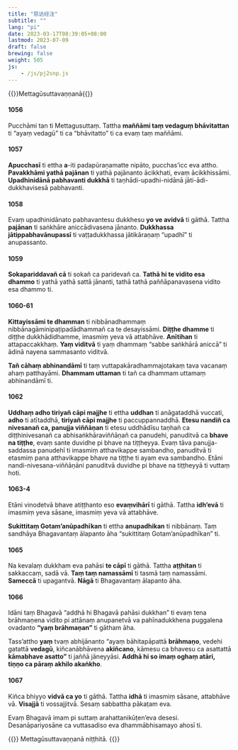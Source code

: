 ```yaml
---
title: "慈达经注"
subtitle: ""
lang: "pi"
date: 2023-03-17T08:39:05+08:00
lastmod: 2023-07-09
draft: false
brewing: false
weight: 505
js:
    - /js/pj2snp.js
---
```


{{<subtitle>}}Mettagūsuttavaṇṇanā{{</subtitle>}}

#### 1056

Pucchāmi tan ti Mettagusuttaṃ. Tattha **maññāmi taṃ vedaguṃ bhāvitattan** ti “ayaṃ vedagū” ti ca “bhāvitatto” ti ca evaṃ taṃ maññāmi.

#### 1057

**Apucchasī** ti ettha **a**-iti padapūraṇamatte nipāto, pucchas’icc eva attho. **Pavakkhāmi yathā pajānan** ti yathā pajānanto ācikkhati, evaṃ ācikkhissāmi. **Upadhinidānā pabhavanti dukkhā** ti taṇhādi-upadhi-nidānā jāti-ādi-dukkhavisesā pabhavanti.

#### 1058

Evaṃ upadhinidānato pabhavantesu dukkhesu **yo ve avidvā** ti gāthā. Tattha **pajānan** ti saṅkhāre aniccādivasena jānanto. **Dukkhassa jātippabhavānupassī** ti vaṭṭadukkhassa jātikāraṇaṃ “upadhī” ti anupassanto.

#### 1059

**Sokapariddavañ cā** ti sokañ ca paridevañ ca. **Tathā hi te vidito esa dhammo** ti yathā yathā sattā jānanti, tathā tathā paññāpanavasena vidito esa dhammo ti.

#### 1060-61

**Kittayissāmi te dhamman** ti nibbānadhammaṃ nibbānagāminipaṭipadādhammañ ca te desayissāmi. **Diṭṭhe dhamme** ti diṭṭhe dukkhādidhamme, imasmiṃ yeva vā attabhāve. **Anītihan** ti attapaccakkhaṃ. **Yaṃ viditvā** ti yaṃ dhammaṃ “sabbe saṅkhārā aniccā” ti ādinā nayena sammasanto viditvā.

**Tañ cāhaṃ abhinandāmī** ti taṃ vuttapakāradhammajotakaṃ tava vacanaṃ ahaṃ patthayāmi. **Dhammam uttaman** ti tañ ca dhammam uttamaṃ abhinandāmī ti.

#### 1062

**Uddhaṃ adho tiriyañ cāpi majjhe** ti ettha **uddhan** ti anāgataddhā vuccati, **adho** ti atītaddhā, **tiriyañ cāpi majjhe** ti paccuppannaddhā. **Etesu nandiñ ca nivesanañ ca, panujja viññāṇan** ti etesu uddhādīsu taṇhañ ca diṭṭhinivesanañ ca abhisaṅkhāraviññāṇañ ca panudehi, panuditvā ca **bhave na tiṭṭhe**, evaṃ sante duvidhe pi bhave na tiṭṭheyya. Evaṃ tāva panujja-saddassa panudehī ti imasmiṃ atthavikappe sambandho, panuditvā ti etasmiṃ pana atthavikappe bhave na tiṭṭhe ti ayam eva sambandho. Etāni nandi-nivesana-viññāṇāni panuditvā duvidhe pi bhave na tiṭṭheyyā ti vuttaṃ hoti.

#### 1063-4

Etāni vinodetvā bhave atiṭṭhanto eso **evaṃvihārī** ti gāthā. Tattha **idh’evā** ti imasmiṃ yeva sāsane, imasmiṃ yeva vā attabhāve.

**Sukittitaṃ Gotam’anūpadhīkan** ti ettha **anupadhikan** ti nibbānaṃ. Taṃ sandhāya Bhagavantaṃ ālapanto āha “sukittitaṃ Gotam’anūpadhīkan” ti.

#### 1065

Na kevalaṃ dukkham eva pahāsi **te cāpī** ti gāthā. Tattha **aṭṭhitan** ti sakkaccaṃ, sadā vā. **Taṃ taṃ namassāmī** ti tasmā taṃ namassāmi. **Sameccā** ti upagantvā. **Nāgā** ti Bhagavantaṃ ālapanto āha.

#### 1066

Idāni taṃ Bhagavā “addhā hi Bhagavā pahāsi dukkhan” ti evaṃ tena brāhmaṇena vidito pi attānaṃ anupanetvā va pahīnadukkhena puggalena ovadanto **“yaṃ brāhmaṇan”** ti gātham āha.

Tass’attho **yaṃ** tvaṃ abhijānanto “ayaṃ bāhitapāpattā **brāhmaṇo**, vedehi gatattā **vedagū**, kiñcanābhāvena **akiñcano**, kāmesu ca bhavesu ca asattattā **kāmabhave asatto”** ti jaññā jāneyyāsi. **Addhā hi so imaṃ oghaṃ atāri, tiṇṇo ca pāraṃ akhilo akaṅkho**.

#### 1067

Kiñca bhiyyo **vidvā ca yo** ti gāthā. Tattha **idhā** ti imasmiṃ sāsane, attabhāve vā. **Visajjā** ti vossajjitvā. Sesaṃ sabbattha pākaṭam eva.

Evaṃ Bhagavā imam pi suttaṃ arahattanikūṭen’eva desesi. Desanāpariyosāne ca vuttasadiso eva dhammābhisamayo ahosī ti.

{{<eof>}}
    Mettagūsuttavaṇṇanā niṭṭhitā.
{{</eof>}}